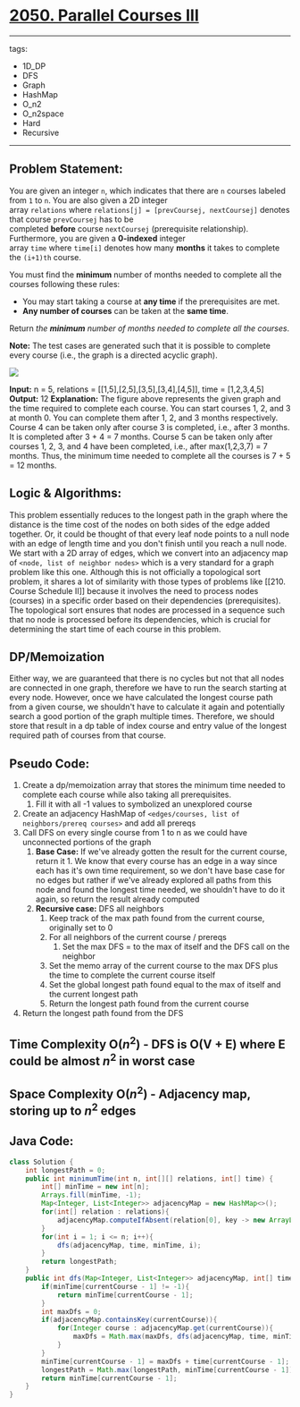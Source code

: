 # [2050. Parallel Courses III](https://leetcode.com/problems/parallel-courses-iii/description/)
---
tags:
  - 1D_DP
  - DFS
  - Graph
  - HashMap
  - O_n2
  - O_n2space
  - Hard
  - Recursive
---
## Problem Statement: 

You are given an integer `n`, which indicates that there are `n` courses labeled from `1` to `n`. You are also given a 2D integer array `relations` where `relations[j] = [prevCoursej, nextCoursej]` denotes that course `prevCoursej` has to be completed **before** course `nextCoursej` (prerequisite relationship). Furthermore, you are given a **0-indexed** integer array `time` where `time[i]` denotes how many **months** it takes to complete the `(i+1)th` course.

You must find the **minimum** number of months needed to complete all the courses following these rules:

- You may start taking a course at **any time** if the prerequisites are met.
- **Any number of courses** can be taken at the **same time**.

Return _the **minimum** number of months needed to complete all the courses_.

**Note:** The test cases are generated such that it is possible to complete every course (i.e., the graph is a directed acyclic graph).


**![](https://assets.leetcode.com/uploads/2021/10/07/ex2.png)**

**Input:** n = 5, relations = \[[1,5],[2,5],[3,5],[3,4],[4,5]], time = [1,2,3,4,5]
**Output:** 12
**Explanation:** The figure above represents the given graph and the time required to complete each course.
You can start courses 1, 2, and 3 at month 0.
You can complete them after 1, 2, and 3 months respectively.
Course 4 can be taken only after course 3 is completed, i.e., after 3 months. It is completed after 3 + 4 = 7 months.
Course 5 can be taken only after courses 1, 2, 3, and 4 have been completed, i.e., after max(1,2,3,7) = 7 months.
Thus, the minimum time needed to complete all the courses is 7 + 5 = 12 months.
## Logic & Algorithms:

This problem essentially reduces to the longest path in the graph where the distance is the time cost of the nodes on both sides of the edge added together. Or, it could be thought of that every leaf node points to a null node with an edge of length time and you don't finish until you reach a null node. We start with a 2D array of edges, which we convert into an adjacency map of `<node, list of neighbor nodes>` which is a very standard for a graph problem like this one. Although this is not officially a topological sort problem, it shares a lot of similarity with those types of problems like [[210. Course Schedule II]] because it involves the need to process nodes (courses) in a specific order based on their dependencies (prerequisites). The topological sort ensures that nodes are processed in a sequence such that no node is processed before its dependencies, which is crucial for determining the start time of each course in this problem. 

## DP/Memoization
Either way, we are guaranteed that there is no cycles but not that all nodes are connected in one graph, therefore we have to run the search starting at every node. However, once we have calculated the longest course path from a given course, we shouldn't have to calculate it again and potentially search a good portion of the graph multiple times. Therefore, we should store that result in a dp table of index course and entry value of the longest required path of courses from that course. 

## Pseudo Code:

1. Create a dp/memoization array that stores the minimum time needed to complete each course while also taking all prerequisites. 
	1. Fill it with all -1 values to symbolized an unexplored course
2. Create an adjacency HashMap of `<edges/courses, list of neighbors/prereq courses>` and add all prereqs
3. Call DFS on every single course from 1 to n as we could have unconnected portions of the graph
	1. **Base Case:** If we've already gotten the result for the current course, return it
			1. We know that every course has an edge in a way since each has it's own time requirement, so we don't have base case for no edges but rather if we've already explored all paths from this node and found the longest time needed, we shouldn't have to do it again, so return the result already computed
	1. **Recursive case:** DFS all neighbors
		1.  Keep track of the max path found from the current course, originally set to 0
		2. For all neighbors of the current course / prereqs
			1. Set the max DFS = to the max of itself and the DFS call on the neighbor
		3. Set the memo array of the current course to the max DFS plus the time to complete the current course itself
		4. Set the global longest path found equal to the max of itself and the current longest path
		5. Return the longest path found from the current course
4. Return the longest path found from the DFS
## Time Complexity O($n^2$) - DFS is O(V + E) where E could be almost $n^2$  in worst case  
## Space Complexity O($n^2$) - Adjacency map, storing up to $n^2$ edges  
## Java Code:

```java
class Solution {
    int longestPath = 0;
    public int minimumTime(int n, int[][] relations, int[] time) {
        int[] minTime = new int[n];
        Arrays.fill(minTime, -1);
        Map<Integer, List<Integer>> adjacencyMap = new HashMap<>();
        for(int[] relation : relations){
            adjacencyMap.computeIfAbsent(relation[0], key -> new ArrayList<>()).add(relation[1]);
        }
        for(int i = 1; i <= n; i++){
            dfs(adjacencyMap, time, minTime, i);
        }
        return longestPath; 
    }
    public int dfs(Map<Integer, List<Integer>> adjacencyMap, int[] time, int[] minTime, int currentCourse){
        if(minTime[currentCourse - 1] != -1){
            return minTime[currentCourse - 1];
        }
        int maxDfs = 0; 
        if(adjacencyMap.containsKey(currentCourse)){
            for(Integer course : adjacencyMap.get(currentCourse)){
                maxDfs = Math.max(maxDfs, dfs(adjacencyMap, time, minTime, course));
            }
        }
        minTime[currentCourse - 1] = maxDfs + time[currentCourse - 1];
        longestPath = Math.max(longestPath, minTime[currentCourse - 1]);
        return minTime[currentCourse - 1];
    }
}
```
